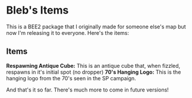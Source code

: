 # Bleb's Items
This is a BEE2 package that I originally made for someone else's map but now I'm releasing it to everyone. Here's the items:
## Items
**Respawning Antique Cube:** This is an antique cube that, when fizzled, respawns in it's initial spot (no dropper)
**70's Hanging Logo:** This is the hanging logo from the 70's seen in the SP campaign.


And that's it so far. There's much more to come in future versions!
